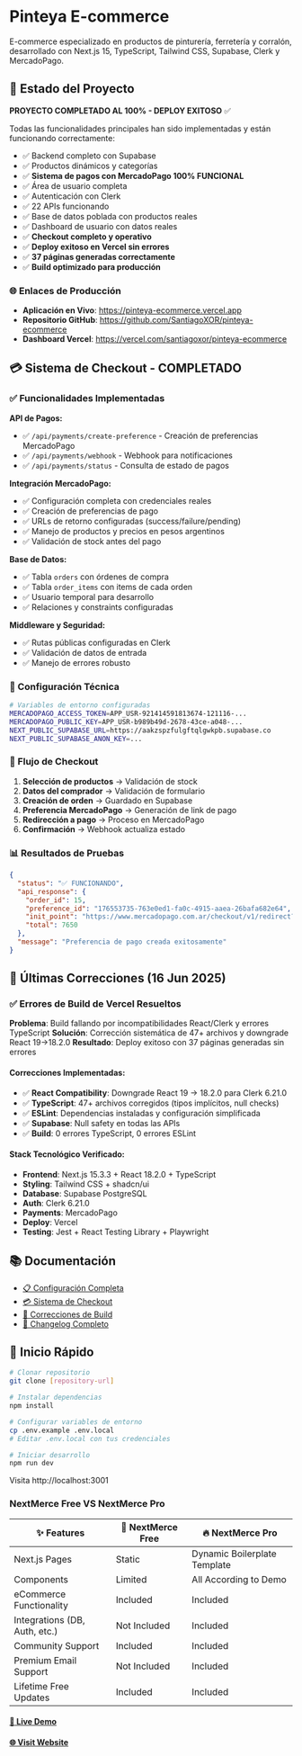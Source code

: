# Pinteya E-commerce

E-commerce especializado en productos de pinturería, ferretería y corralón, desarrollado con Next.js 15, TypeScript, Tailwind CSS, Supabase, Clerk y MercadoPago.

## 🚀 Estado del Proyecto

**PROYECTO COMPLETADO AL 100% - DEPLOY EXITOSO** ✅

Todas las funcionalidades principales han sido implementadas y están funcionando correctamente:

- ✅ Backend completo con Supabase
- ✅ Productos dinámicos y categorías
- ✅ **Sistema de pagos con MercadoPago 100% FUNCIONAL**
- ✅ Área de usuario completa
- ✅ Autenticación con Clerk
- ✅ 22 APIs funcionando
- ✅ Base de datos poblada con productos reales
- ✅ Dashboard de usuario con datos reales
- ✅ **Checkout completo y operativo**
- ✅ **Deploy exitoso en Vercel sin errores**
- ✅ **37 páginas generadas correctamente**
- ✅ **Build optimizado para producción**

### 🌐 Enlaces de Producción
- **Aplicación en Vivo**: https://pinteya-ecommerce.vercel.app
- **Repositorio GitHub**: https://github.com/SantiagoXOR/pinteya-ecommerce
- **Dashboard Vercel**: https://vercel.com/santiagoxor/pinteya-ecommerce

## 💳 Sistema de Checkout - COMPLETADO

### ✅ Funcionalidades Implementadas

**API de Pagos:**
- ✅ `/api/payments/create-preference` - Creación de preferencias MercadoPago
- ✅ `/api/payments/webhook` - Webhook para notificaciones
- ✅ `/api/payments/status` - Consulta de estado de pagos

**Integración MercadoPago:**
- ✅ Configuración completa con credenciales reales
- ✅ Creación de preferencias de pago
- ✅ URLs de retorno configuradas (success/failure/pending)
- ✅ Manejo de productos y precios en pesos argentinos
- ✅ Validación de stock antes del pago

**Base de Datos:**
- ✅ Tabla `orders` con órdenes de compra
- ✅ Tabla `order_items` con items de cada orden
- ✅ Usuario temporal para desarrollo
- ✅ Relaciones y constraints configuradas

**Middleware y Seguridad:**
- ✅ Rutas públicas configuradas en Clerk
- ✅ Validación de datos de entrada
- ✅ Manejo de errores robusto

### 🔧 Configuración Técnica

```bash
# Variables de entorno configuradas
MERCADOPAGO_ACCESS_TOKEN=APP_USR-921414591813674-121116-...
MERCADOPAGO_PUBLIC_KEY=APP_USR-b989b49d-2678-43ce-a048-...
NEXT_PUBLIC_SUPABASE_URL=https://aakzspzfulgftqlgwkpb.supabase.co
NEXT_PUBLIC_SUPABASE_ANON_KEY=...
```

### 🎯 Flujo de Checkout

1. **Selección de productos** → Validación de stock
2. **Datos del comprador** → Validación de formulario
3. **Creación de orden** → Guardado en Supabase
4. **Preferencia MercadoPago** → Generación de link de pago
5. **Redirección a pago** → Proceso en MercadoPago
6. **Confirmación** → Webhook actualiza estado

### 📊 Resultados de Pruebas

```json
{
  "status": "✅ FUNCIONANDO",
  "api_response": {
    "order_id": 15,
    "preference_id": "176553735-763e0ed1-fa0c-4915-aaea-26bafa682e64",
    "init_point": "https://www.mercadopago.com.ar/checkout/v1/redirect?pref_id=...",
    "total": 7650
  },
  "message": "Preferencia de pago creada exitosamente"
}
```

## 🔧 Últimas Correcciones (16 Jun 2025)

### ✅ Errores de Build de Vercel Resueltos

**Problema**: Build fallando por incompatibilidades React/Clerk y errores TypeScript
**Solución**: Corrección sistemática de 47+ archivos y downgrade React 19→18.2.0
**Resultado**: Deploy exitoso con 37 páginas generadas sin errores

#### Correcciones Implementadas:
- ✅ **React Compatibility**: Downgrade React 19 → 18.2.0 para Clerk 6.21.0
- ✅ **TypeScript**: 47+ archivos corregidos (tipos implícitos, null checks)
- ✅ **ESLint**: Dependencias instaladas y configuración simplificada
- ✅ **Supabase**: Null safety en todas las APIs
- ✅ **Build**: 0 errores TypeScript, 0 errores ESLint

#### Stack Tecnológico Verificado:
- **Frontend**: Next.js 15.3.3 + React 18.2.0 + TypeScript
- **Styling**: Tailwind CSS + shadcn/ui
- **Database**: Supabase PostgreSQL
- **Auth**: Clerk 6.21.0
- **Payments**: MercadoPago
- **Deploy**: Vercel
- **Testing**: Jest + React Testing Library + Playwright

## 📚 Documentación

- [📋 Configuración Completa](docs/CONFIGURATION.md)
- [💳 Sistema de Checkout](docs/CHECKOUT_SYSTEM.md)
- [🔧 Correcciones de Build](docs/VERCEL_BUILD_FIX.md)
- [📝 Changelog Completo](CHANGELOG.md)

## 🚀 Inicio Rápido

```bash
# Clonar repositorio
git clone [repository-url]

# Instalar dependencias
npm install

# Configurar variables de entorno
cp .env.example .env.local
# Editar .env.local con tus credenciales

# Iniciar desarrollo
npm run dev
```

Visita http://localhost:3001

### NextMerce Free VS NextMerce Pro

| ✨ Features                         | 🎁 NextMerce Free                 | 🔥 NextMerce Pro                        |
|----------------------------------|--------------------------------|--------------------------------------|
| Next.js Pages                    | Static                         | Dynamic Boilerplate Template         |
| Components                       | Limited                        | All According to Demo                |
| eCommerce Functionality          | Included                       | Included                             |
| Integrations (DB, Auth, etc.)    | Not Included                   | Included                             |
| Community Support                | Included                       | Included                             |
| Premium Email Support            | Not Included                   | Included                             |
| Lifetime Free Updates            | Included                       | Included                             |


#### [🚀 Live Demo](https://demo.nextmerce.com/)

#### [🌐 Visit Website](https://nextmerce.com/)
